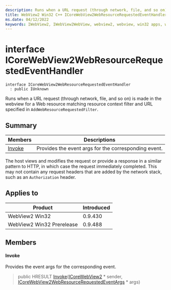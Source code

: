 ```yaml
---
description: Runs when a URL request (through network, file, and so on) is made in the webview for a Web resource matching resource context filter and URL specified in `AddWebResourceRequestedFilter`.
title: WebView2 Win32 C++ ICoreWebView2WebResourceRequestedEventHandler
ms.date: 04/12/2022
keywords: IWebView2, IWebView2WebView, webview2, webview, win32 apps, win32, edge, ICoreWebView2, ICoreWebView2Controller, browser control, edge html, ICoreWebView2WebResourceRequestedEventHandler
---
```


# interface ICoreWebView2WebResourceRequestedEventHandler

```
interface ICoreWebView2WebResourceRequestedEventHandler
  : public IUnknown
```

Runs when a URL request (through network, file, and so on) is made in the webview for a Web resource matching resource context filter and URL specified in `AddWebResourceRequestedFilter`.

## Summary

 Members                        | Descriptions
--------------------------------|---------------------------------------------
[Invoke](#invoke) | Provides the event args for the corresponding event.

The host views and modifies the request or provide a response in a similar pattern to HTTP, in which case the request immediately completed. This may not contain any request headers that are added by the network stack, such as an `Authorization` header.

## Applies to

Product                         | Introduced
--------------------------------|---------------------------------------------
WebView2 Win32            |    0.9.430
WebView2 Win32 Prerelease |    0.9.488

## Members

#### Invoke

Provides the event args for the corresponding event.

> public HRESULT [Invoke](#invoke)([ICoreWebView2](icorewebview2.md) * sender, [ICoreWebView2WebResourceRequestedEventArgs](icorewebview2webresourcerequestedeventargs.md) * args)

